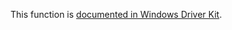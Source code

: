 This function is [documented in Windows Driver Kit](https://learn.microsoft.com/en-us/windows-hardware/drivers/ddi/wdm/nf-wdm-rtlinitemptyansistring).
